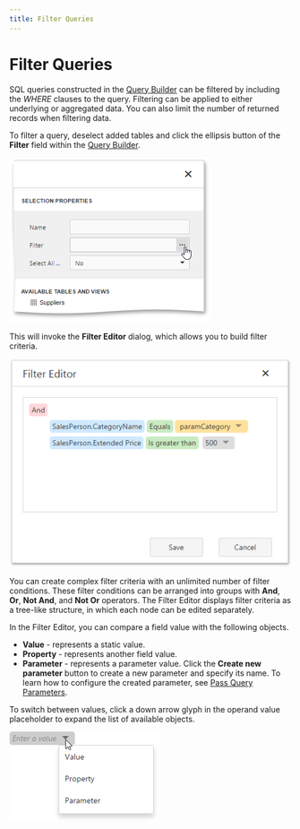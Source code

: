 ```yaml
---
title: Filter Queries
---
```

# Filter Queries
SQL queries constructed in the [Query Builder](query-builder.md) can be filtered by including the _WHERE_ clauses to the query. Filtering can be applied to either underlying or aggregated data. You can also limit the number of returned records when filtering data.

To filter a query, deselect added tables and click the ellipsis button of the **Filter** field within the [Query Builder](query-builder.md).

![wdd-invoke-filter-editor-for-query](../../../../images/img125644.png)

This will invoke the **Filter Editor** dialog, which allows you to build filter criteria.

![wdd-filter-editor-filter-query](../../../../images/img124905.png)

You can create complex filter criteria with an unlimited number of filter conditions. These filter conditions can be arranged into groups with **And**, **Or**, **Not And**, and **Not Or** operators. The Filter Editor displays filter criteria as a tree-like structure, in which each node can be edited separately.

In the Filter Editor, you can compare a field value with the following objects.
* **Value** - represents a static value.
* **Property** - represents another field value.
* **Parameter** - represents a parameter value. Click the **Create new parameter** button to create a new parameter and specify its name. To learn how to configure the created parameter, see [Pass Query Parameters](pass-query-parameters.md).

To switch between values, click a down arrow glyph in the operand value placeholder to expand the list of available objects.

![wdd-filter-editor-change-object](../../../../images/img126182.png)